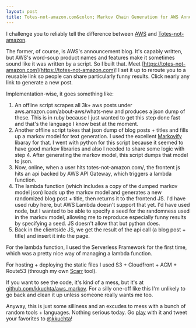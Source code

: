 ```yaml
---
layout: post
title: Totes-not-amazon.com&colon; Markov Chain Generation for AWS Announcements
---
```


I challenge you to reliably tell the difference between [AWS](https://aws.amazon.com/about-aws/whats-new/2018/07/amazon-ec2-nitro-system-based-instances-now-support-faster-ebs-optimized-performance/?fc=p_2) and [Totes-not-amazon](https://totes-not-amazon.com/).

<!--break-->

The former, of course, is AWS's announcement blog.  It's capably written, but AWS's word-soup product names and features make it sometimes sound like it was written by a script.  So I built that.  Meet [https://totes-not-amazon.com](https://totes-not-amazon.com)!  I set it up to reroute you to a reusable link so people can share particularly funny results.  Click nearly any link to generate a new post.

Implementation-wise, it goes something like:

1. An offline script scrapes all 3k+ aws posts under aws.amazon.com/about-aws/whats-new and produces a json dump of these.  This is in ruby because I just wanted to get this step done fast and that's the language I know best at the moment.
2. Another offline script takes that json dump of blog posts + titles and fills up a markov model for text generation.  I used the excellent [Markovify](https://github.com/jsvine/markovify) libaray for that.  I went with python for this script because it seemed to have good markov libraries and also I needed to share some logic with step 4.  After generating the markov model, this script dumps that model to json.
3. Now, online, when a user hits totes-not-amazon.com/, the frontent js hits an api backed by AWS API Gateway, which triggers a lambda function.
4. The lambda function (which includes a copy of the dumped markov model json) loads up the markov model and generates a new randomized blog post + title, then returns it to the frontend JS.  I'd have used ruby here, but AWS Lambda doesn't support that yet.  I'd have used node, but I wanted to be able to specify a seed for the randomness used in the markov model, allowing me to reproduce especially funny results by specifying a seed.  JS doesn't allow that but python does.
5. Back in the clientside JS, we get the result of the api call (a blog post + title) and insert it into the page.

For the lambda function, I used the Serverless Framework for the first time, which was a pretty nice way of managing a lambda function.

For hosting + deploying the static files I used S3 + Cloudfront + ACM + Route53 (through my own [Scarr](http://kevinkuchta.com/2018/06/scarr/) tool).

If you want to see the code, it's kind of a mess, but it's at [github.com/kkuchta/aws_markov](https://github.com/kkuchta/aws_markov).  For a silly one-off like this I'm unlikely to go back and clean it up unless someone really wants me too.

Anyway, this is just some silliness and an excudes to mess with a bunch of random tools + languages.  Nothing serious today.  Go [play](https://totes-not-amazon.com) with it and tweet your favorites to [@kkuchta](https://twitter.com/kkuchta)!
